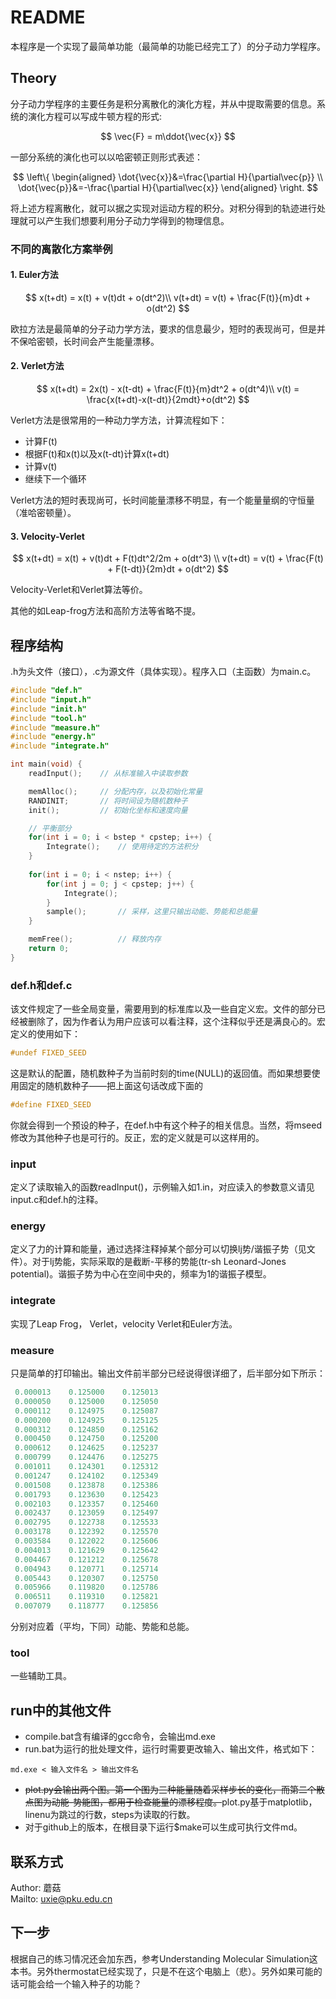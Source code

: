 ﻿# README

本程序是一个实现了最简单功能（最简单的功能已经完工了）的分子动力学程序。

## Theory

分子动力学程序的主要任务是积分离散化的演化方程，并从中提取需要的信息。系统的演化方程可以写成牛顿方程的形式:

$$
\vec{F} = m\ddot{\vec{x}}
$$

一部分系统的演化也可以以哈密顿正则形式表述：

$$
\left\{
\begin{aligned}
\dot{\vec{x}}&=\frac{\partial H}{\partial\vec{p}} \\
\dot{\vec{p}}&=-\frac{\partial H}{\partial\vec{x}}
\end{aligned}    
\right.
$$

将上述方程离散化，就可以据之实现对运动方程的积分。对积分得到的轨迹进行处理就可以产生我们想要利用分子动力学得到的物理信息。

### 不同的离散化方案举例

#### 1. Euler方法

$$
x(t+dt) = x(t) + v(t)dt + o(dt^2)\\
v(t+dt) = v(t) + \frac{F(t)}{m}dt + o(dt^2)
$$

欧拉方法是最简单的分子动力学方法，要求的信息最少，短时的表现尚可，但是并不保哈密顿，长时间会产生能量漂移。

#### 2. Verlet方法

$$
x(t+dt) = 2x(t) - x(t-dt) + \frac{F(t)}{m}dt^2 + o(dt^4)\\
v(t) = \frac{x(t+dt)-x(t-dt)}{2mdt}+o(dt^2)
$$

Verlet方法是很常用的一种动力学方法，计算流程如下：

- 计算F(t)
- 根据F(t)和x(t)以及x(t-dt)计算x(t+dt)
- 计算v(t)
- 继续下一个循环

Verlet方法的短时表现尚可，长时间能量漂移不明显，有一个能量量纲的守恒量（准哈密顿量）。

#### 3. Velocity-Verlet

$$
x(t+dt) = x(t) + v(t)dt + F(t)dt^2/2m + o(dt^3) \\
v(t+dt) = v(t) + \frac{F(t) + F(t-dt)}{2m}dt + o(dt^2)
$$

Velocity-Verlet和Verlet算法等价。

其他的如Leap-frog方法和高阶方法等省略不提。

## 程序结构

.h为头文件（接口），.c为源文件（具体实现）。程序入口（主函数）为main.c。

```c
#include "def.h"
#include "input.h"
#include "init.h"
#include "tool.h"
#include "measure.h"
#include "energy.h"
#include "integrate.h"

int main(void) {
    readInput();    // 从标准输入中读取参数

    memAlloc();     // 分配内存，以及初始化常量
    RANDINIT;       // 将时间设为随机数种子
    init();         // 初始化坐标和速度向量

    // 平衡部分
    for(int i = 0; i < bstep * cpstep; i++) {
        Integrate();    // 使用待定的方法积分
    }
    
    for(int i = 0; i < nstep; i++) {
        for(int j = 0; j < cpstep; j++) {
            Integrate();
        }
        sample();       // 采样，这里只输出动能、势能和总能量
    }

    memFree();          // 释放内存
    return 0;
}
```

### def.h和def.c

该文件规定了一些全局变量，需要用到的标准库以及一些自定义宏。文件的部分已经被删除了，因为作者认为用户应该可以看注释，这个注释似乎还是满良心的。宏定义的使用如下：

```c
#undef FIXED_SEED
```

这是默认的配置，随机数种子为当前时刻的time(NULL)的返回值。而如果想要使用固定的随机数种子——把上面这句话改成下面的

```c
#define FIXED_SEED
```

你就会得到一个预设的种子，在def.h中有这个种子的相关信息。当然，将mseed修改为其他种子也是可行的。反正，宏的定义就是可以这样用的。

### input

定义了读取输入的函数readInput()，示例输入如1.in，对应读入的参数意义请见input.c和def.h的注释。

### energy

定义了力的计算和能量，通过选择注释掉某个部分可以切换lj势/谐振子势（见文件）。对于lj势能，实际采取的是截断-平移的势能(tr-sh Leonard-Jones potential)。谐振子势为中心在空间中央的，频率为1的谐振子模型。

### integrate

实现了Leap Frog， Verlet，velocity Verlet和Euler方法。

### measure

只是简单的打印输出。输出文件前半部分已经说得很详细了，后半部分如下所示：

```c
 0.000013	 0.125000	 0.125013
 0.000050	 0.125000	 0.125050
 0.000112	 0.124975	 0.125087
 0.000200	 0.124925	 0.125125
 0.000312	 0.124850	 0.125162
 0.000450	 0.124750	 0.125200
 0.000612	 0.124625	 0.125237
 0.000799	 0.124476	 0.125275
 0.001011	 0.124301	 0.125312
 0.001247	 0.124102	 0.125349
 0.001508	 0.123878	 0.125386
 0.001793	 0.123630	 0.125423
 0.002103	 0.123357	 0.125460
 0.002437	 0.123059	 0.125497
 0.002795	 0.122738	 0.125533
 0.003178	 0.122392	 0.125570
 0.003584	 0.122022	 0.125606
 0.004013	 0.121629	 0.125642
 0.004467	 0.121212	 0.125678
 0.004943	 0.120771	 0.125714
 0.005443	 0.120307	 0.125750
 0.005966	 0.119820	 0.125786
 0.006511	 0.119310	 0.125821
 0.007079	 0.118777	 0.125856
```

分别对应着（平均，下同）动能、势能和总能。

### tool

一些辅助工具。

## run中的其他文件

- compile.bat含有编译的gcc命令，会输出md.exe
- run.bat为运行的批处理文件，运行时需要更改输入、输出文件，格式如下：

```
md.exe < 输入文件名 > 输出文件名
```

- ~~plot.py会输出两个图。第一个图为三种能量随着采样步长的变化，而第二个散点图为动能-势能图，都用于检查能量的漂移程度。~~plot.py基于matplotlib，linenu为跳过的行数，steps为读取的行数。
- 对于github上的版本，在根目录下运行$make可以生成可执行文件md。

## 联系方式

Author: 蘑菇  
Mailto: uxie@pku.edu.cn

## 下一步

根据自己的练习情况还会加东西，参考Understanding Molecular Simulation这本书。另外thermostat已经实现了，只是不在这个电脑上（悲）。另外如果可能的话可能会给一个输入种子的功能？
